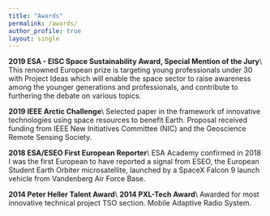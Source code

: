 ```yaml
---
title: "Awards"
permalink: /awards/
author_profile: true
layout: single
---
```



**2019 ESA - EISC Space Sustainability Award, Special Mention of the Jury**\\
This renowned European prize is targeting young professionals under 30 with Project Ideas which will enable the space sector to raise awareness among the younger generations and professionals, and contribute to furthering the debate on various topics.


**2019 IEEE Arctic Challenge**\\
Selected paper in the framework of innovative technologies using space resources to benefit Earth. Proposal received funding from IEEE New Initiatives Committee (NIC) and the Geoscience Remote Sensing Society.


**2018 ESA/ESEO First European Reporter**\\
ESA Academy confirmed in 2018 I was the first European to have reported a signal from ESEO, the European Student Earth Orbiter microsatellite, launched by a SpaceX Falcon 9 launch vehicle from Vandenberg Air Force Base.


**2014 Peter Heller Talent Award**\\
**2014 PXL-Tech Award**\\
Awarded for most innovative technical project TSO section. Mobile Adaptive Radio System.
